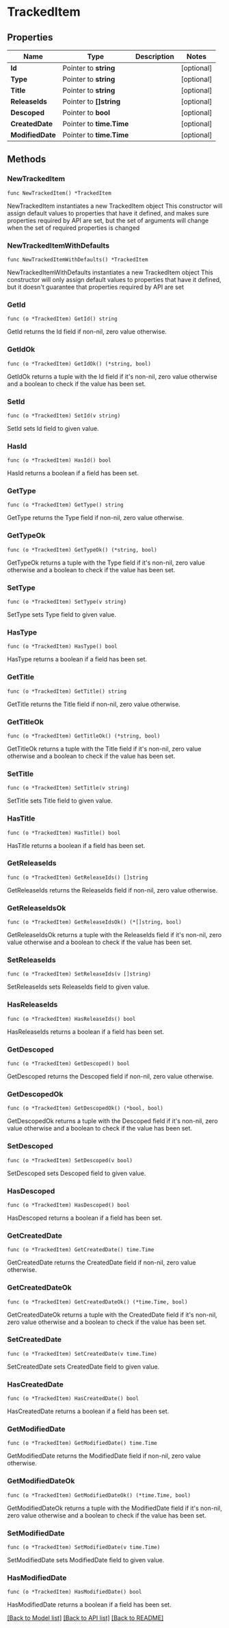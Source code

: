 # TrackedItem

## Properties

Name | Type | Description | Notes
------------ | ------------- | ------------- | -------------
**Id** | Pointer to **string** |  | [optional] 
**Type** | Pointer to **string** |  | [optional] 
**Title** | Pointer to **string** |  | [optional] 
**ReleaseIds** | Pointer to **[]string** |  | [optional] 
**Descoped** | Pointer to **bool** |  | [optional] 
**CreatedDate** | Pointer to **time.Time** |  | [optional] 
**ModifiedDate** | Pointer to **time.Time** |  | [optional] 

## Methods

### NewTrackedItem

`func NewTrackedItem() *TrackedItem`

NewTrackedItem instantiates a new TrackedItem object
This constructor will assign default values to properties that have it defined,
and makes sure properties required by API are set, but the set of arguments
will change when the set of required properties is changed

### NewTrackedItemWithDefaults

`func NewTrackedItemWithDefaults() *TrackedItem`

NewTrackedItemWithDefaults instantiates a new TrackedItem object
This constructor will only assign default values to properties that have it defined,
but it doesn't guarantee that properties required by API are set

### GetId

`func (o *TrackedItem) GetId() string`

GetId returns the Id field if non-nil, zero value otherwise.

### GetIdOk

`func (o *TrackedItem) GetIdOk() (*string, bool)`

GetIdOk returns a tuple with the Id field if it's non-nil, zero value otherwise
and a boolean to check if the value has been set.

### SetId

`func (o *TrackedItem) SetId(v string)`

SetId sets Id field to given value.

### HasId

`func (o *TrackedItem) HasId() bool`

HasId returns a boolean if a field has been set.

### GetType

`func (o *TrackedItem) GetType() string`

GetType returns the Type field if non-nil, zero value otherwise.

### GetTypeOk

`func (o *TrackedItem) GetTypeOk() (*string, bool)`

GetTypeOk returns a tuple with the Type field if it's non-nil, zero value otherwise
and a boolean to check if the value has been set.

### SetType

`func (o *TrackedItem) SetType(v string)`

SetType sets Type field to given value.

### HasType

`func (o *TrackedItem) HasType() bool`

HasType returns a boolean if a field has been set.

### GetTitle

`func (o *TrackedItem) GetTitle() string`

GetTitle returns the Title field if non-nil, zero value otherwise.

### GetTitleOk

`func (o *TrackedItem) GetTitleOk() (*string, bool)`

GetTitleOk returns a tuple with the Title field if it's non-nil, zero value otherwise
and a boolean to check if the value has been set.

### SetTitle

`func (o *TrackedItem) SetTitle(v string)`

SetTitle sets Title field to given value.

### HasTitle

`func (o *TrackedItem) HasTitle() bool`

HasTitle returns a boolean if a field has been set.

### GetReleaseIds

`func (o *TrackedItem) GetReleaseIds() []string`

GetReleaseIds returns the ReleaseIds field if non-nil, zero value otherwise.

### GetReleaseIdsOk

`func (o *TrackedItem) GetReleaseIdsOk() (*[]string, bool)`

GetReleaseIdsOk returns a tuple with the ReleaseIds field if it's non-nil, zero value otherwise
and a boolean to check if the value has been set.

### SetReleaseIds

`func (o *TrackedItem) SetReleaseIds(v []string)`

SetReleaseIds sets ReleaseIds field to given value.

### HasReleaseIds

`func (o *TrackedItem) HasReleaseIds() bool`

HasReleaseIds returns a boolean if a field has been set.

### GetDescoped

`func (o *TrackedItem) GetDescoped() bool`

GetDescoped returns the Descoped field if non-nil, zero value otherwise.

### GetDescopedOk

`func (o *TrackedItem) GetDescopedOk() (*bool, bool)`

GetDescopedOk returns a tuple with the Descoped field if it's non-nil, zero value otherwise
and a boolean to check if the value has been set.

### SetDescoped

`func (o *TrackedItem) SetDescoped(v bool)`

SetDescoped sets Descoped field to given value.

### HasDescoped

`func (o *TrackedItem) HasDescoped() bool`

HasDescoped returns a boolean if a field has been set.

### GetCreatedDate

`func (o *TrackedItem) GetCreatedDate() time.Time`

GetCreatedDate returns the CreatedDate field if non-nil, zero value otherwise.

### GetCreatedDateOk

`func (o *TrackedItem) GetCreatedDateOk() (*time.Time, bool)`

GetCreatedDateOk returns a tuple with the CreatedDate field if it's non-nil, zero value otherwise
and a boolean to check if the value has been set.

### SetCreatedDate

`func (o *TrackedItem) SetCreatedDate(v time.Time)`

SetCreatedDate sets CreatedDate field to given value.

### HasCreatedDate

`func (o *TrackedItem) HasCreatedDate() bool`

HasCreatedDate returns a boolean if a field has been set.

### GetModifiedDate

`func (o *TrackedItem) GetModifiedDate() time.Time`

GetModifiedDate returns the ModifiedDate field if non-nil, zero value otherwise.

### GetModifiedDateOk

`func (o *TrackedItem) GetModifiedDateOk() (*time.Time, bool)`

GetModifiedDateOk returns a tuple with the ModifiedDate field if it's non-nil, zero value otherwise
and a boolean to check if the value has been set.

### SetModifiedDate

`func (o *TrackedItem) SetModifiedDate(v time.Time)`

SetModifiedDate sets ModifiedDate field to given value.

### HasModifiedDate

`func (o *TrackedItem) HasModifiedDate() bool`

HasModifiedDate returns a boolean if a field has been set.


[[Back to Model list]](../README.md#documentation-for-models) [[Back to API list]](../README.md#documentation-for-api-endpoints) [[Back to README]](../README.md)


